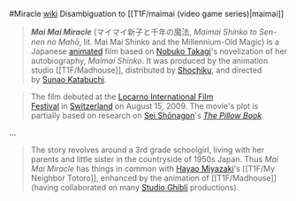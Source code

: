 #Miracle 
[wiki](https://en.wikipedia.org/wiki/Mai_Mai_Miracle)
Disambiguation to [[T1F/maimai (video game series)|maimai]]
>_**Mai Mai Miracle**_ (マイマイ新子と千年の魔法, _Maimai Shinko to Sen-nen no Mahō_, lit. Mai Mai Shinko and the Millennium-Old Magic) is a Japanese [animated](https://en.wikipedia.org/wiki/Anime "Anime") film based on [Nobuko Takagi](https://en.wikipedia.org/wiki/Nobuko_Takagi "Nobuko Takagi")'s novelization of her autobiography, _Maimai Shinko_. It was produced by the animation studio [[T1F/Madhouse]], distributed by [Shochiku](https://en.wikipedia.org/wiki/Shochiku "Shochiku"), and directed by [Sunao Katabuchi](https://en.wikipedia.org/wiki/Sunao_Katabuchi "Sunao Katabuchi").

>The film debuted at the [Locarno International Film Festival](https://en.wikipedia.org/wiki/Locarno_International_Film_Festival) in [Switzerland](https://en.wikipedia.org/wiki/Switzerland "Switzerland") on August 15, 2009. The movie's plot is partially based on research on [Sei Shōnagon](https://en.wikipedia.org/wiki/Sei_Sh%C5%8Dnagon "Sei Shōnagon")'s _[The Pillow Book](https://en.wikipedia.org/wiki/The_Pillow_Book "The Pillow Book")_.

...

> The story revolves around a 3rd grade schoolgirl, living with her parents and little sister in the countryside of 1950s Japan. Thus _Mai Mai Miracle_ has things in common with [Hayao Miyazaki](https://en.wikipedia.org/wiki/Hayao_Miyazaki "Hayao Miyazaki")'s [[T1F/My Neighbor Totoro]], enhanced by the animation of [[T1F/Madhouse]] (having collaborated on many [Studio Ghibli](https://en.wikipedia.org/wiki/Studio_Ghibli "Studio Ghibli") productions).

